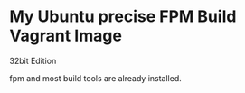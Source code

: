 My Ubuntu precise FPM Build Vagrant Image
==========================================
32bit Edition

fpm and most build tools are already installed.

